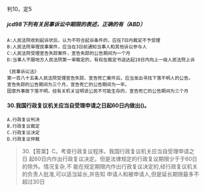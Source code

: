判10，定5
##### jcd98下列有关民事诉讼中期限的表述，正确的有（ABD）
    A:人民法院收到起诉状后，认为不符合起诉条件的，应在7日内裁定不予受理
    B:人民法院审理民事案件，应当在3日前通知当事人和其他诉讼参与人
    C:人民法院受理宣告失踪案件，宣告失踪的公告期间为一个月
    D:当事人不服地方人民法院第一审裁定的，有权在裁定书送达起10日内向上一级人民法院上诉
    
    《民事诉讼法》
    第一百八十五条人民法院受理宣告失踪、宣告死亡案件后，应当发出寻找下落不明人的公告。
    宣告失踪的公告期间为三个月，宣告死亡的公告期间为一年。
    因意外事故下落不明，经有关机关证明该公民不可能生存的，宣告死亡的公告期间为三个月
    
#### 30.我国行政复议机关应当自受理申请之日起60日内做出()。
    A.行政复议判决
    B.行政复议裁定
    C.行政复议决定
    D.行政复议仲裁
>   30.【答案】C。考查行政复议程序。我国行政复议机关应当自受理申请之日
    起60日内作出行政复议决定。但是法律规定的行政复议期限少于于60日的除外。情况复杂,不
    能在规定期限内作出行政复议决定的,经行政复议机关的负责人批准,可以适当延长,并告知
    申请人和被申请人,但是延长期限最多不超过30日



























